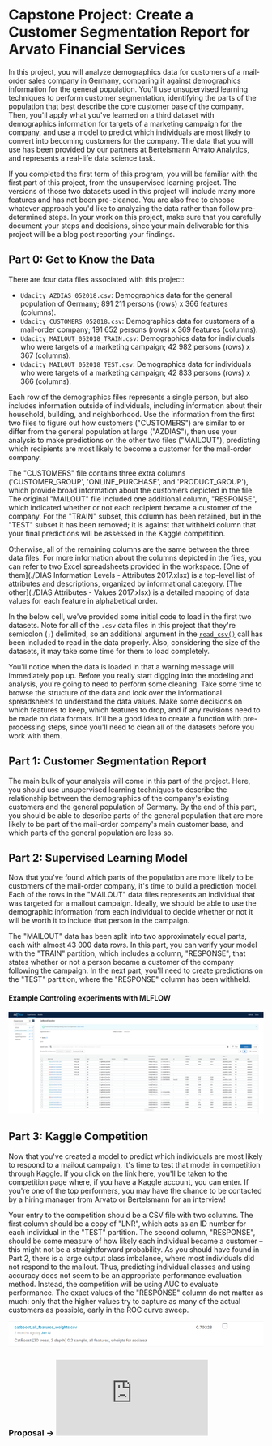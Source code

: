 
# Capstone Project: Create a Customer Segmentation Report for Arvato Financial Services

In this project, you will analyze demographics data for customers of a mail-order sales company in Germany, comparing it against demographics information for the general population. You'll use unsupervised learning techniques to perform customer segmentation, identifying the parts of the population that best describe the core customer base of the company. Then, you'll apply what you've learned on a third dataset with demographics information for targets of a marketing campaign for the company, and use a model to predict which individuals are most likely to convert into becoming customers for the company. The data that you will use has been provided by our partners at Bertelsmann Arvato Analytics, and represents a real-life data science task.

If you completed the first term of this program, you will be familiar with the first part of this project, from the unsupervised learning project. The versions of those two datasets used in this project will include many more features and has not been pre-cleaned. You are also free to choose whatever approach you'd like to analyzing the data rather than follow pre-determined steps. In your work on this project, make sure that you carefully document your steps and decisions, since your main deliverable for this project will be a blog post reporting your findings.


## Part 0: Get to Know the Data

There are four data files associated with this project:

- `Udacity_AZDIAS_052018.csv`: Demographics data for the general population of Germany; 891 211 persons (rows) x 366 features (columns).
- `Udacity_CUSTOMERS_052018.csv`: Demographics data for customers of a mail-order company; 191 652 persons (rows) x 369 features (columns).
- `Udacity_MAILOUT_052018_TRAIN.csv`: Demographics data for individuals who were targets of a marketing campaign; 42 982 persons (rows) x 367 (columns).
- `Udacity_MAILOUT_052018_TEST.csv`: Demographics data for individuals who were targets of a marketing campaign; 42 833 persons (rows) x 366 (columns).

Each row of the demographics files represents a single person, but also includes information outside of individuals, including information about their household, building, and neighborhood. Use the information from the first two files to figure out how customers ("CUSTOMERS") are similar to or differ from the general population at large ("AZDIAS"), then use your analysis to make predictions on the other two files ("MAILOUT"), predicting which recipients are most likely to become a customer for the mail-order company.

The "CUSTOMERS" file contains three extra columns ('CUSTOMER_GROUP', 'ONLINE_PURCHASE', and 'PRODUCT_GROUP'), which provide broad information about the customers depicted in the file. The original "MAILOUT" file included one additional column, "RESPONSE", which indicated whether or not each recipient became a customer of the company. For the "TRAIN" subset, this column has been retained, but in the "TEST" subset it has been removed; it is against that withheld column that your final predictions will be assessed in the Kaggle competition.

Otherwise, all of the remaining columns are the same between the three data files. For more information about the columns depicted in the files, you can refer to two Excel spreadsheets provided in the workspace. [One of them](./DIAS Information Levels - Attributes 2017.xlsx) is a top-level list of attributes and descriptions, organized by informational category. [The other](./DIAS Attributes - Values 2017.xlsx) is a detailed mapping of data values for each feature in alphabetical order.

In the below cell, we've provided some initial code to load in the first two datasets. Note for all of the `.csv` data files in this project that they're semicolon (`;`) delimited, so an additional argument in the [`read_csv()`](https://pandas.pydata.org/pandas-docs/stable/generated/pandas.read_csv.html) call has been included to read in the data properly. Also, considering the size of the datasets, it may take some time for them to load completely.

You'll notice when the data is loaded in that a warning message will immediately pop up. Before you really start digging into the modeling and analysis, you're going to need to perform some cleaning. Take some time to browse the structure of the data and look over the informational spreadsheets to understand the data values. Make some decisions on which features to keep, which features to drop, and if any revisions need to be made on data formats. It'll be a good idea to create a function with pre-processing steps, since you'll need to clean all of the datasets before you work with them.

## Part 1: Customer Segmentation Report
The main bulk of your analysis will come in this part of the project. Here, you should use unsupervised learning techniques to describe the relationship between the demographics of the company's existing customers and the general population of Germany. By the end of this part, you should be able to describe parts of the general population that are more likely to be part of the mail-order company's main customer base, and which parts of the general population are less so.

## Part 2: Supervised Learning Model
Now that you've found which parts of the population are more likely to be customers of the mail-order company, it's time to build a prediction model. Each of the rows in the "MAILOUT" data files represents an individual that was targeted for a mailout campaign. Ideally, we should be able to use the demographic information from each individual to decide whether or not it will be worth it to include that person in the campaign.

The "MAILOUT" data has been split into two approximately equal parts, each with almost 43 000 data rows. In this part, you can verify your model with the "TRAIN" partition, which includes a column, "RESPONSE", that states whether or not a person became a customer of the company following the campaign. In the next part, you'll need to create predictions on the "TEST" partition, where the "RESPONSE" column has been withheld.
#### Example Controling experiments with MLFLOW
![alt text](https://github.com/Jair-Ai/arvatoKaggle/blob/master/images/mlflow_exemple.png)

## Part 3: Kaggle Competition
Now that you've created a model to predict which individuals are most likely to respond to a mailout campaign, it's time to test that model in competition through Kaggle. If you click on the link here, you'll be taken to the competition page where, if you have a Kaggle account, you can enter. If you're one of the top performers, you may have the chance to be contacted by a hiring manager from Arvato or Bertelsmann for an interview!

Your entry to the competition should be a CSV file with two columns. The first column should be a copy of "LNR", which acts as an ID number for each individual in the "TEST" partition. The second column, "RESPONSE", should be some measure of how likely each individual became a customer – this might not be a straightforward probability. As you should have found in Part 2, there is a large output class imbalance, where most individuals did not respond to the mailout. Thus, predicting individual classes and using accuracy does not seem to be an appropriate performance evaluation method. Instead, the competition will be using AUC to evaluate performance. The exact values of the "RESPONSE" column do not matter as much: only that the higher values try to capture as many of the actual customers as possible, early in the ROC curve sweep.

![alt text](https://github.com/Jair-Ai/arvatoKaggle/blob/master/images/best_result_kaggle.png)


### Proposal -> ![alt text](https://github.com/Jair-Ai/arvatoKaggle/blob/master/Report%20for%20Arvato%20Financial%20Solutions%20Proposal.pdf)
